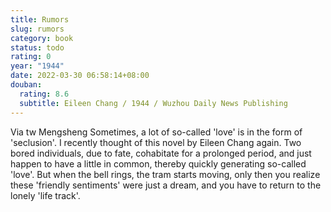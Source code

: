 ```yaml
---
title: Rumors
slug: rumors
category: book
status: todo
rating: 0
year: "1944"
date: 2022-03-30 06:58:14+08:00
douban:
  rating: 8.6
  subtitle: Eileen Chang / 1944 / Wuzhou Daily News Publishing
---
```


Via tw Mengsheng Sometimes, a lot of so-called 'love' is in the form of 'seclusion'. I recently thought of this novel by Eileen Chang again. Two bored individuals, due to fate, cohabitate for a prolonged period, and just happen to have a little in common, thereby quickly generating so-called 'love'. But when the bell rings, the tram starts moving, only then you realize these 'friendly sentiments' were just a dream, and you have to return to the lonely 'life track'.
